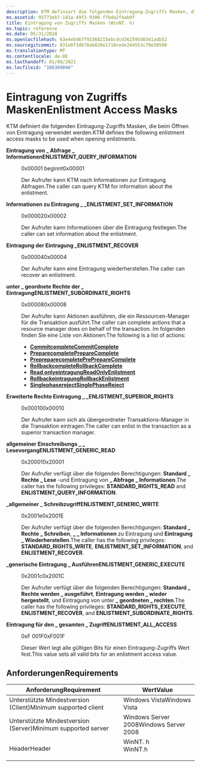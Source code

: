 ```yaml
---
description: KTM definiert die folgenden Eintragung-Zugriffs Masken, die beim Öffnen von Eintragung verwendet werden.
ms.assetid: 93773eb7-141a-49f3-9306-ffbda2f4ab9f
title: Eintragung von Zugriffs Masken (WinNT. h)
ms.topic: reference
ms.date: 05/31/2018
ms.openlocfilehash: 63e4ebd67f93368215ebcdcd362595d0341adb52
ms.sourcegitcommit: 831e8f3db78ab820e1710cede244553c70e50500
ms.translationtype: MT
ms.contentlocale: de-DE
ms.lasthandoff: 01/08/2021
ms.locfileid: "106369046"
---
```

# <a name="enlistment-access-masks"></a><span data-ttu-id="eed40-103">Eintragung von Zugriffs Masken</span><span class="sxs-lookup"><span data-stu-id="eed40-103">Enlistment Access Masks</span></span>

<span data-ttu-id="eed40-104">KTM definiert die folgenden Eintragung-Zugriffs Masken, die beim Öffnen von Eintragung verwendet werden.</span><span class="sxs-lookup"><span data-stu-id="eed40-104">KTM defines the following enlistment access masks to be used when opening enlistments.</span></span>

<dl> <dt>

<span data-ttu-id="eed40-105"><span id="ENLISTMENT_QUERY_INFORMATION"></span><span id="enlistment_query_information"></span>**Eintragung von \_ Abfrage \_ Informationen**</span><span class="sxs-lookup"><span data-stu-id="eed40-105"><span id="ENLISTMENT_QUERY_INFORMATION"></span><span id="enlistment_query_information"></span>**ENLISTMENT\_QUERY\_INFORMATION**</span></span>
</dt> <dd> <dl> <dt>

<span data-ttu-id="eed40-106">0x00001 beginnt</span><span class="sxs-lookup"><span data-stu-id="eed40-106">0x00001</span></span>
</dt> <dt>



<span data-ttu-id="eed40-107">Der Aufrufer kann KTM nach Informationen zur Eintragung Abfragen.</span><span class="sxs-lookup"><span data-stu-id="eed40-107">The caller can query KTM for information about the enlistment.</span></span>


</dt> </dl> </dd> <dt>

<span data-ttu-id="eed40-108"><span id="ENLISTMENT_SET_INFORMATION"></span><span id="enlistment_set_information"></span>**Informationen zu Eintragung \_ \_**</span><span class="sxs-lookup"><span data-stu-id="eed40-108"><span id="ENLISTMENT_SET_INFORMATION"></span><span id="enlistment_set_information"></span>**ENLISTMENT\_SET\_INFORMATION**</span></span>
</dt> <dd> <dl> <dt>

<span data-ttu-id="eed40-109">0x00002</span><span class="sxs-lookup"><span data-stu-id="eed40-109">0x00002</span></span>
</dt> <dt>



<span data-ttu-id="eed40-110">Der Aufrufer kann Informationen über die Eintragung festlegen.</span><span class="sxs-lookup"><span data-stu-id="eed40-110">The caller can set information about the enlistment.</span></span>


</dt> </dl> </dd> <dt>

<span data-ttu-id="eed40-111"><span id="ENLISTMENT_RECOVER"></span><span id="enlistment_recover"></span>**Eintragung der Eintragung \_**</span><span class="sxs-lookup"><span data-stu-id="eed40-111"><span id="ENLISTMENT_RECOVER"></span><span id="enlistment_recover"></span>**ENLISTMENT\_RECOVER**</span></span>
</dt> <dd> <dl> <dt>

<span data-ttu-id="eed40-112">0x00004</span><span class="sxs-lookup"><span data-stu-id="eed40-112">0x00004</span></span>
</dt> <dt>



<span data-ttu-id="eed40-113">Der Aufrufer kann eine Eintragung wiederherstellen.</span><span class="sxs-lookup"><span data-stu-id="eed40-113">The caller can recover an enlistment.</span></span>


</dt> </dl> </dd> <dt>

<span data-ttu-id="eed40-114"><span id="ENLISTMENT_SUBORDINATE_RIGHTS"></span><span id="enlistment_subordinate_rights"></span>**unter \_ geordnete Rechte der \_ Eintragung**</span><span class="sxs-lookup"><span data-stu-id="eed40-114"><span id="ENLISTMENT_SUBORDINATE_RIGHTS"></span><span id="enlistment_subordinate_rights"></span>**ENLISTMENT\_SUBORDINATE\_RIGHTS**</span></span>
</dt> <dd> <dl> <dt>

<span data-ttu-id="eed40-115">0x00008</span><span class="sxs-lookup"><span data-stu-id="eed40-115">0x00008</span></span>
</dt> <dt>



<span data-ttu-id="eed40-116">Der Aufrufer kann Aktionen ausführen, die ein Ressourcen-Manager für die Transaktion ausführt.</span><span class="sxs-lookup"><span data-stu-id="eed40-116">The caller can complete actions that a resource manager does on behalf of the transaction.</span></span> <span data-ttu-id="eed40-117">Im folgenden finden Sie eine Liste von Aktionen:</span><span class="sxs-lookup"><span data-stu-id="eed40-117">The following is a list of actions:</span></span>

-   [<span data-ttu-id="eed40-118">**Commitcomplete**</span><span class="sxs-lookup"><span data-stu-id="eed40-118">**CommitComplete**</span></span>](/windows/desktop/api/Ktmw32/nf-ktmw32-commitcomplete)
-   [<span data-ttu-id="eed40-119">**Preparecomplete**</span><span class="sxs-lookup"><span data-stu-id="eed40-119">**PrepareComplete**</span></span>](/windows/desktop/api/Ktmw32/nf-ktmw32-preparecomplete)
-   [<span data-ttu-id="eed40-120">**Prepreparecomplete**</span><span class="sxs-lookup"><span data-stu-id="eed40-120">**PrePrepareComplete**</span></span>](/windows/desktop/api/Ktmw32/nf-ktmw32-prepreparecomplete)
-   [<span data-ttu-id="eed40-121">**Rollbackcomplete**</span><span class="sxs-lookup"><span data-stu-id="eed40-121">**RollbackComplete**</span></span>](/windows/desktop/api/Ktmw32/nf-ktmw32-rollbackcomplete)
-   [<span data-ttu-id="eed40-122">**Read onlyeintragung**</span><span class="sxs-lookup"><span data-stu-id="eed40-122">**ReadOnlyEnlistment**</span></span>](/windows/desktop/api/Ktmw32/nf-ktmw32-readonlyenlistment)
-   [<span data-ttu-id="eed40-123">**Rollbackeintragung**</span><span class="sxs-lookup"><span data-stu-id="eed40-123">**RollbackEnlistment**</span></span>](/windows/desktop/api/Ktmw32/nf-ktmw32-rollbackenlistment)
-   [<span data-ttu-id="eed40-124">**Singlephasereject**</span><span class="sxs-lookup"><span data-stu-id="eed40-124">**SinglePhaseReject**</span></span>](/windows/desktop/api/Ktmw32/nf-ktmw32-singlephasereject)


</dt> </dl> </dd> <dt>

<span data-ttu-id="eed40-125"><span id="ENLISTMENT_SUPERIOR_RIGHTS"></span><span id="enlistment_superior_rights"></span>**Erweiterte Rechte Eintragung \_ \_**</span><span class="sxs-lookup"><span data-stu-id="eed40-125"><span id="ENLISTMENT_SUPERIOR_RIGHTS"></span><span id="enlistment_superior_rights"></span>**ENLISTMENT\_SUPERIOR\_RIGHTS**</span></span>
</dt> <dd> <dl> <dt>

<span data-ttu-id="eed40-126">0x00010</span><span class="sxs-lookup"><span data-stu-id="eed40-126">0x00010</span></span>
</dt> <dt>



<span data-ttu-id="eed40-127">Der Aufrufer kann sich als übergeordneter Transaktions-Manager in die Transaktion eintragen.</span><span class="sxs-lookup"><span data-stu-id="eed40-127">The caller can enlist in the transaction as a superior transaction manager.</span></span>


</dt> </dl> </dd> <dt>

<span data-ttu-id="eed40-128"><span id="ENLISTMENT_GENERIC_READ"></span><span id="enlistment_generic_read"></span>**allgemeiner Einschreibungs \_ \_ Lesevorgang**</span><span class="sxs-lookup"><span data-stu-id="eed40-128"><span id="ENLISTMENT_GENERIC_READ"></span><span id="enlistment_generic_read"></span>**ENLISTMENT\_GENERIC\_READ**</span></span>
</dt> <dd> <dl> <dt>

<span data-ttu-id="eed40-129">0x20001</span><span class="sxs-lookup"><span data-stu-id="eed40-129">0x20001</span></span>
</dt> <dt>



<span data-ttu-id="eed40-130">Der Aufrufer verfügt über die folgenden Berechtigungen: **Standard \_ Rechte \_ Lese** -und Eintragung von **\_ Abfrage \_ Informationen**.</span><span class="sxs-lookup"><span data-stu-id="eed40-130">The caller has the following privileges: **STANDARD\_RIGHTS\_READ** and **ENLISTMENT\_QUERY\_INFORMATION**.</span></span>


</dt> </dl> </dd> <dt>

<span data-ttu-id="eed40-131"><span id="ENLISTMENT_GENERIC_WRITE"></span><span id="enlistment_generic_write"></span>**\_allgemeiner \_ Schreibzugriff**</span><span class="sxs-lookup"><span data-stu-id="eed40-131"><span id="ENLISTMENT_GENERIC_WRITE"></span><span id="enlistment_generic_write"></span>**ENLISTMENT\_GENERIC\_WRITE**</span></span>
</dt> <dd> <dl> <dt>

<span data-ttu-id="eed40-132">0x2001e</span><span class="sxs-lookup"><span data-stu-id="eed40-132">0x2001E</span></span>
</dt> <dt>



<span data-ttu-id="eed40-133">Der Aufrufer verfügt über die folgenden Berechtigungen: **Standard \_ Rechte \_ Schreiben**, **\_ \_ Informationen** zu Eintragung und **Eintragung \_ Wiederherstellen**.</span><span class="sxs-lookup"><span data-stu-id="eed40-133">The caller has the following privileges: **STANDARD\_RIGHTS\_WRITE**, **ENLISTMENT\_SET\_INFORMATION**, and **ENLISTMENT\_RECOVER**.</span></span>


</dt> </dl> </dd> <dt>

<span data-ttu-id="eed40-134"><span id="ENLISTMENT_GENERIC_EXECUTE"></span><span id="enlistment_generic_execute"></span>**\_generische Eintragung \_ Ausführen**</span><span class="sxs-lookup"><span data-stu-id="eed40-134"><span id="ENLISTMENT_GENERIC_EXECUTE"></span><span id="enlistment_generic_execute"></span>**ENLISTMENT\_GENERIC\_EXECUTE**</span></span>
</dt> <dd> <dl> <dt>

<span data-ttu-id="eed40-135">0x2001c</span><span class="sxs-lookup"><span data-stu-id="eed40-135">0x2001C</span></span>
</dt> <dt>



<span data-ttu-id="eed40-136">Der Aufrufer verfügt über die folgenden Berechtigungen: **Standard \_ Rechte werden \_ ausgeführt**, **Eintragung werden \_ wieder hergestellt**, und Eintragung von unter **\_ geordneten \_ rechten**.</span><span class="sxs-lookup"><span data-stu-id="eed40-136">The caller has the following privileges: **STANDARD\_RIGHTS\_EXECUTE**, **ENLISTMENT\_RECOVER**, and **ENLISTMENT\_SUBORDINATE\_RIGHTS**.</span></span>


</dt> </dl> </dd> <dt>

<span data-ttu-id="eed40-137"><span id="ENLISTMENT_ALL_ACCESS"></span><span id="enlistment_all_access"></span>**Eintragung für den \_ gesamten \_ Zugriff**</span><span class="sxs-lookup"><span data-stu-id="eed40-137"><span id="ENLISTMENT_ALL_ACCESS"></span><span id="enlistment_all_access"></span>**ENLISTMENT\_ALL\_ACCESS**</span></span>
</dt> <dd> <dl> <dt>

<span data-ttu-id="eed40-138">0xF 001F</span><span class="sxs-lookup"><span data-stu-id="eed40-138">0xF001F</span></span>
</dt> <dt>



<span data-ttu-id="eed40-139">Dieser Wert legt alle gültigen Bits für einen Eintragung-Zugriffs Wert fest.</span><span class="sxs-lookup"><span data-stu-id="eed40-139">This value sets all valid bits for an enlistment access value.</span></span>


</dt> </dl> </dd> </dl>

## <a name="requirements"></a><span data-ttu-id="eed40-140">Anforderungen</span><span class="sxs-lookup"><span data-stu-id="eed40-140">Requirements</span></span>



| <span data-ttu-id="eed40-141">Anforderung</span><span class="sxs-lookup"><span data-stu-id="eed40-141">Requirement</span></span> | <span data-ttu-id="eed40-142">Wert</span><span class="sxs-lookup"><span data-stu-id="eed40-142">Value</span></span> |
|-------------------------------------|------------------------------------------------------------------------------------|
| <span data-ttu-id="eed40-143">Unterstützte Mindestversion (Client)</span><span class="sxs-lookup"><span data-stu-id="eed40-143">Minimum supported client</span></span><br/> | <span data-ttu-id="eed40-144">Windows Vista</span><span class="sxs-lookup"><span data-stu-id="eed40-144">Windows Vista</span></span><br/>                                                           |
| <span data-ttu-id="eed40-145">Unterstützte Mindestversion (Server)</span><span class="sxs-lookup"><span data-stu-id="eed40-145">Minimum supported server</span></span><br/> | <span data-ttu-id="eed40-146">Windows Server 2008</span><span class="sxs-lookup"><span data-stu-id="eed40-146">Windows Server 2008</span></span><br/>                                                     |
| <span data-ttu-id="eed40-147">Header</span><span class="sxs-lookup"><span data-stu-id="eed40-147">Header</span></span><br/>                   | <dl> <span data-ttu-id="eed40-148"><dt>WinNT. h</dt></span><span class="sxs-lookup"><span data-stu-id="eed40-148"><dt>WinNT.h</dt></span></span> </dl> |



 

 




